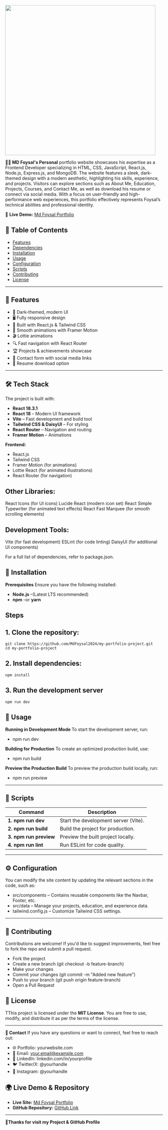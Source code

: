 

 <a href="https://leafy-stardust-f235ce.netlify.app/" target="_blank">
     <img height="480" src="https://i.ibb.co.com/FbcF1X1W/My-portfolio.png"  />
  </a>

<p>

</p>


**🤵🏻 MD Foysal's Personal**  portfolio website showcases his expertise as a Frontend Developer specializing in HTML, CSS, JavaScript, React.js, Node.js, Express.js, and MongoDB. The website features a sleek, dark-themed design with a modern aesthetic, highlighting his skills, experience, and projects. Visitors can explore sections such as About Me, Education, Projects, Courses, and Contact Me, as well as download his resume or connect via social media. With a focus on user-friendly and high-performance web experiences, this portfolio effectively represents Foysal’s technical abilities and professional identity.

🚀 **Live Demo:** [Md Foysal Portfolio](https://leafy-stardust-f235ce.netlify.app/)


## 📑 Table of Contents
- [Features](#features)
- [Dependencies](#Dependencies)
- [Installation](#Installation)
- [Usage](#Usage)
- [Configuration](#Configuration)
- [Scripts](#Scripts)
- [Contributing](#Contributing)
- [License](#License)

---

## 🌟 Features
- 🎨 Dark-themed, modern UI
- 🖥️ Fully responsive design
- 🚀 Built with React.js & Tailwind CSS
- 📌 Smooth animations with Framer Motion
- 🎬 Lottie animations
- 🔍 Fast navigation with React Router
- 🏆 Projects & achievements showcase
- 📩 Contact form with social media links
- 📜 Resume download option

 ---
  
## 🛠️ Tech Stack

The project is built with:

- **React 18.3.1** 
- **React 18** – Modern UI framework
- **Vite** – Fast development and build tool
- **Tailwind CSS & DaisyUI** – For styling
- **React Router** – Navigation and routing
- **Framer Motion** – Animations

**Frontend:**
- React.js
- Tailwind CSS
- Framer Motion (for animations)
- Lottie React (for animated illustrations)
- React Router (for navigation)



## Other Libraries:
React Icons (for UI icons)
Lucide React (modern icon set)
React Simple Typewriter (for animated text effects)
React Fast Marquee (for smooth scrolling elements)



## Development Tools:
Vite (for fast development)
ESLint (for code linting)
DaisyUI (for additional UI components)











  
For a full list of dependencies, refer to package.json.

## 🚀 Installation

**Prerequisites**
Ensure you have the following installed:
- **Node.js** –(Latest LTS recommended)
- **npm** –or **yarn**

## Steps

## 1. Clone the repository:

```
git clone https://github.com/MdFoysal2024/my-portfolio-project.git
cd my-portfolio-project
```
## 2. Install dependencies:
```
npm install
```
## 3. Run the development server
```
npm run dev
```

## 🚀 Usage
**Running in Development Mode**
To start the development server, run:
- npm run dev

  
**Building for Production**
To create an optimized production build, use:
- npm run build


**Preview the Production Build**
To preview the production build locally, run:
- npm run preview


---

## 📜 Scripts

|**Command**              | 	**Description**                    |
|------------------------ | ------------------------------------|
|**1. npm run dev**       | Start the development server (Vite).|
|**2. npm run build**     | Build the project for production.   |
|**3. npm run preview**   |	Preview the built project locally.  |
|**4. npm run lint**      |	Run ESLint for code quality.        |

---

## ⚙️ Configuration
You can modify the site content by updating the relevant sections in the code, such as:

- src/components – Contains reusable components like the Navbar, Footer, etc.
- src/data – Manage your projects, education, and experience data.
- tailwind.config.js – Customize Tailwind CSS settings.


---

## 🤝 Contributing
Contributions are welcome! If you'd like to suggest improvements, feel free to fork the repo and submit a pull request.

- Fork the project
- Create a new branch (git checkout -b feature-branch)
- Make your changes
- Commit your changes (git commit -m "Added new feature")
- Push to your branch (git push origin feature-branch)
- Open a Pull Request


## 📜 License
TThis project is licensed under the **MIT License**. You are free to use, modify, and distribute it as per the terms of the license.

---

**📩 Contact**
If you have any questions or want to connect, feel free to reach out:

- 🌐 Portfolio: yourwebsite.com
- 📧 Email: your.email@example.com
- 💼 LinkedIn: linkedin.com/in/yourprofile
- 🐦 Twitter/X: @yourhandle
- 📸 Instagram: @yourhandle


## 🌍 Live Demo & Repository

- **Live Site:** [Md Foysal Portfolio](https://leafy-stardust-f235ce.netlify.app/)
- **GitHub Repository:** [GitHub Link](https://github.com/MdFoysal2024/my-portfolio-project/tree/main)

---

**🚀Thanks for visit my Project & GitHub Profile**




